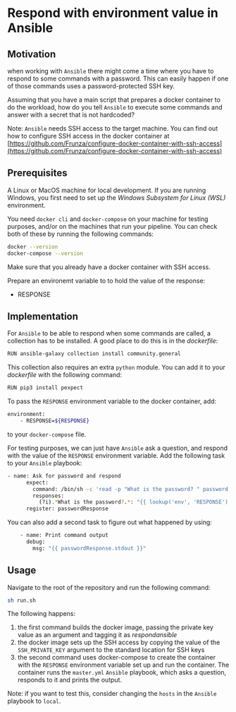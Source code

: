 # Respond with environment value in Ansible

## Motivation

when working with `Ansible` there might come a time where you have to respond to some commands with a password. This can easily happen if one of those commands uses a password-protected SSH key.

Assuming that you have a main script that prepares a docker container to do the workload, how do you tell `Ansible` to execute some commands and answer with a secret that is not hardcoded?

Note: `Ansible` needs SSH access to the target machine. You can find out how to configure SSH access in the docker container at [https://github.com/Frunza/configure-docker-container-with-ssh-access](https://github.com/Frunza/configure-docker-container-with-ssh-access)

## Prerequisites

A Linux or MacOS machine for local development. If you are running Windows, you first need to set up the *Windows Subsystem for Linux (WSL)* environment.

You need `docker cli` and `docker-compose` on your machine for testing purposes, and/or on the machines that run your pipeline.
You can check both of these by running the following commands:
```sh
docker --version
docker-compose --version
```

Make sure that you already have a docker container with SSH access.

Prepare an environemt variable to to hold the value of the response:
- RESPONSE

## Implementation

For `Ansible` to be able to respond when some commands are called, a collection has to be installed. A good place to do this is in the *dockerfile*:
```sh
RUN ansible-galaxy collection install community.general
```
This collection also requires an extra `python` module. You can add it to your *dockerfile* with the following command:
```sh
RUN pip3 install pexpect
```

To pass the `RESPONSE` environment variable to the docker container, add:
```sh
environment:
    - RESPONSE=${RESPONSE}
```
to your `docker-compose` file.

For testing purposes, we can just have `Ansible` ask a question, and respond with the value of the `RESPONSE` environment variable. Add the following task to your `Ansible` playbook:
```sh
- name: Ask for password and respond
      expect:
        command: /bin/sh -c 'read -p "What is the password? " password; echo $password'
        responses:
          (?i).*What is the password?.*: "{{ lookup('env', 'RESPONSE') }}"
      register: passwordResponse
```

You can also add a second task to figure out what happened by using:
```sh
    - name: Print command output
      debug:
        msg: "{{ passwordResponse.stdout }}"
```

## Usage

Navigate to the root of the repository and run the following command:
```sh
sh run.sh 
```

The following happens:
1) the first command builds the docker image, passing the private key value as an argument and tagging it as *respondansible*
2) the docker image sets up the SSH access by copying the value of the `SSH_PRIVATE_KEY` argument to the standard location for SSH keys
3) the second command uses docker-compose to create the container with the `RESPONSE` environment variable set up and run the container. The container runs the `master.yml` `Ansible` playbook, which asks a question, responds to it and prints the output.

Note: if you want to test this, consider changing the `hosts` in the `Ansible` playbook to `local`.
